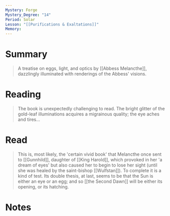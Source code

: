 ```yaml
---
Mystery: Forge
Mystery_Degree: "14"
Period: Solar
Lesson: "[[Purifications & Exaltations]]"
Memory:
---
```

# Summary
> A treatise on eggs, light, and optics by [[Abbess Melancthe]], dazzlingly illuminated with renderings of the Abbess' visions.
# Reading
> The book is unexpectedly challenging to read. The bright glitter of the gold-leaf illuminations acquires a migrainous quality; the eye aches and tires…
# Read
> This is, most likely, the 'certain vivid book' that Melancthe once sent to [[Gunnhild]], daughter of [[King Harold]], which provoked in her 'a dream of eyes' but also caused her to begin to lose her sight (until she was healed by the saint-bishop [[Wulfstan]]). To complete it is a kind of test. Its double thesis, at last, seems to be that the Sun is either an eye or an egg; and so [[the Second Dawn]] will be either its opening, or its hatching.
# Notes
